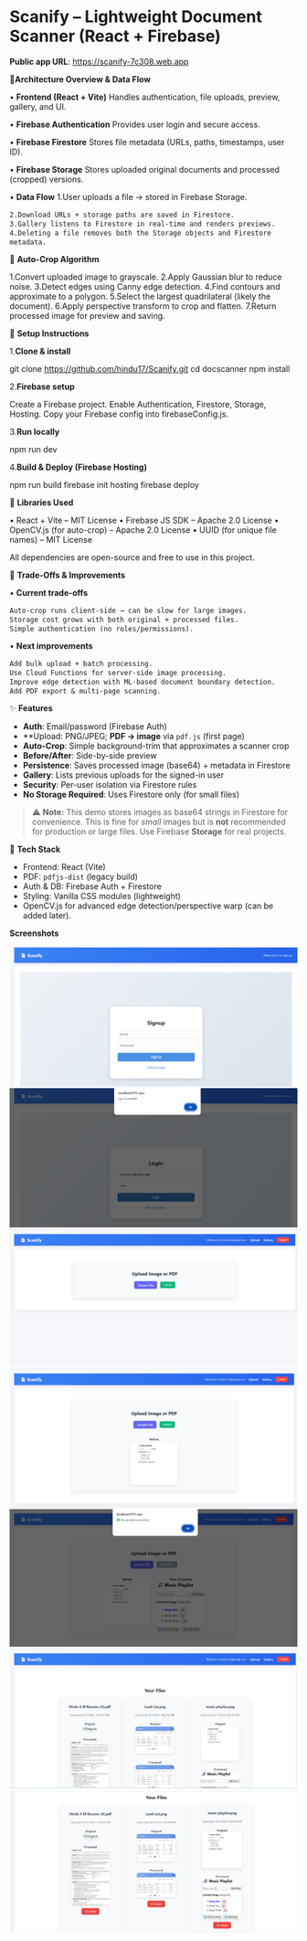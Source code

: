 # Scanify – Lightweight Document Scanner (React + Firebase)

**Public app URL**: https://scanify-7c308.web.app

🔹**Architecture Overview & Data Flow**

• **Frontend (React + Vite)**
Handles authentication, file uploads, preview, gallery, and UI.

• **Firebase Authentication**
Provides user login and secure access.

• **Firebase Firestore**
Stores file metadata (URLs, paths, timestamps, user ID).

• **Firebase Storage**
Stores uploaded original documents and processed (cropped) versions.

• **Data Flow**
    1.User uploads a file → stored in Firebase Storage.
    
    2.Download URLs + storage paths are saved in Firestore.
    3.Gallery listens to Firestore in real-time and renders previews.
    4.Deleting a file removes both the Storage objects and Firestore metadata.

🔹 **Auto-Crop Algorithm**

1.Convert uploaded image to grayscale.
2.Apply Gaussian blur to reduce noise.
3.Detect edges using Canny edge detection.
4.Find contours and approximate to a polygon.
5.Select the largest quadrilateral (likely the document).
6.Apply perspective transform to crop and flatten.
7.Return processed image for preview and saving.

🔹 **Setup Instructions**

1.**Clone & install**

git clone https://github.com/hindu17/Scanify.git
cd docscanner
npm install

2.**Firebase setup**

Create a Firebase project.
Enable Authentication, Firestore, Storage, Hosting.
Copy your Firebase config into firebaseConfig.js.

3.**Run locally**

npm run dev

4.**Build & Deploy (Firebase Hosting)**

npm run build
firebase init hosting 
firebase deploy

🔹 **Libraries Used**

   • React + Vite – MIT License
   • Firebase JS SDK – Apache 2.0 License
   • OpenCV.js (for auto-crop) – Apache 2.0 License
   • UUID (for unique file names) – MIT License

All dependencies are open-source and free to use in this project.

🔹 **Trade-Offs & Improvements**

• **Current trade-offs**

    Auto-crop runs client-side → can be slow for large images.
    Storage cost grows with both original + processed files.
    Simple authentication (no roles/permissions).

• **Next improvements**

    Add bulk upload + batch processing.
    Use Cloud Functions for server-side image processing.
    Improve edge detection with ML-based document boundary detection.
    Add PDF export & multi-page scanning.

✨ **Features**

- **Auth**: Email/password (Firebase Auth)
- **Upload: PNG/JPEG; **PDF → image** via `pdf.js` (first page)
- **Auto-Crop**: Simple background-trim that approximates a scanner crop
- **Before/After**: Side-by-side preview
- **Persistence**: Saves processed image (base64) + metadata in Firestore
- **Gallery**: Lists previous uploads for the signed-in user
- **Security**: Per-user isolation via Firestore rules
- **No Storage Required**: Uses Firestore only (for small files)

> ⚠️ **Note:** This demo stores images as base64 strings in Firestore for convenience. This is fine for *small* images but is **not** recommended for production or large files. Use Firebase **Storage** for real projects.


 🧱 **Tech Stack**

- Frontend: React (Vite)
- PDF: `pdfjs-dist` (legacy build)
- Auth & DB: Firebase Auth + Firestore
- Styling: Vanilla CSS modules (lightweight)
- OpenCV.js for advanced edge detection/perspective warp (can be added later).

**Screenshots**

![sign up](image.png)
![login in](image-1.png)
![home](image-2.png)
![upload](image-3.png)
![crop](image-4.png)
![gallery view 1](image-5.png)
![gallery view 2](image-6.png)

